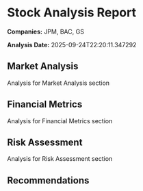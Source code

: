 # Stock Analysis Report

**Companies:** JPM, BAC, GS

**Analysis Date:** 2025-09-24T22:20:11.347292

## Market Analysis
Analysis for Market Analysis section

## Financial Metrics
Analysis for Financial Metrics section

## Risk Assessment
Analysis for Risk Assessment section

## Recommendations
